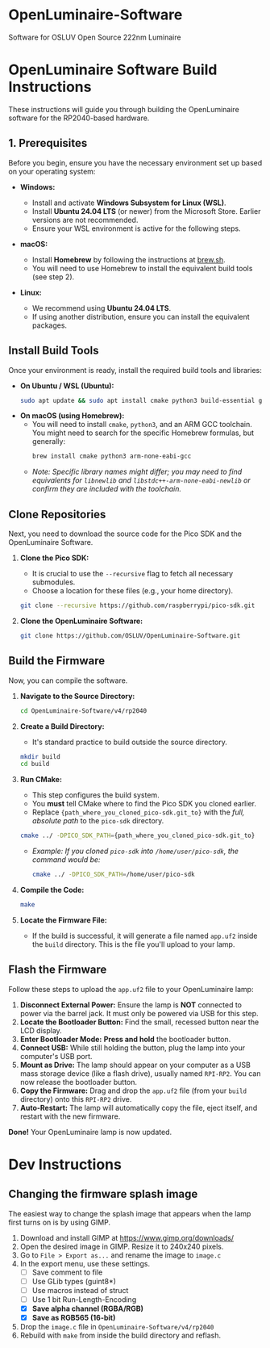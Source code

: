 # OpenLuminaire-Software
Software for OSLUV Open Source 222nm Luminaire

# OpenLuminaire Software Build Instructions

These instructions will guide you through building the OpenLuminaire software for the RP2040-based hardware.

## 1. Prerequisites

Before you begin, ensure you have the necessary environment set up based on your operating system:

* **Windows:**
    * Install and activate **Windows Subsystem for Linux (WSL)**.
    * Install **Ubuntu 24.04 LTS** (or newer) from the Microsoft Store. Earlier versions are not recommended.
    * Ensure your WSL environment is active for the following steps.

* **macOS:**
    * Install **Homebrew** by following the instructions at [brew.sh](https://brew.sh/).
    * You will need to use Homebrew to install the equivalent build tools (see step 2).

* **Linux:**
    * We recommend using **Ubuntu 24.04 LTS**.
    * If using another distribution, ensure you can install the equivalent packages.

## Install Build Tools

Once your environment is ready, install the required build tools and libraries:

* **On Ubuntu / WSL (Ubuntu):**
    ```bash
    sudo apt update && sudo apt install cmake python3 build-essential gcc-arm-none-eabi libnewlib-arm-none-eabi libstdc++-arm-none-eabi-newlib
    ```
* **On macOS (using Homebrew):**
    * You will need to install `cmake`, `python3`, and an ARM GCC toolchain. You might need to search for the specific Homebrew formulas, but generally:
        ```bash
        brew install cmake python3 arm-none-eabi-gcc
        ```
    * *Note: Specific library names might differ; you may need to find equivalents for `libnewlib` and `libstdc++-arm-none-eabi-newlib` or confirm they are included with the toolchain.*

## Clone Repositories

Next, you need to download the source code for the Pico SDK and the OpenLuminaire Software.

1.  **Clone the Pico SDK:**
    * It is crucial to use the `--recursive` flag to fetch all necessary submodules.
    * Choose a location for these files (e.g., your home directory).
    ```bash
    git clone --recursive https://github.com/raspberrypi/pico-sdk.git
    ```

2.  **Clone the OpenLuminaire Software:**
    ```bash
    git clone https://github.com/OSLUV/OpenLuminaire-Software.git
    ```

## Build the Firmware

Now, you can compile the software.

1.  **Navigate to the Source Directory:**
    ```bash
    cd OpenLuminaire-Software/v4/rp2040
    ```

2.  **Create a Build Directory:**
    * It's standard practice to build outside the source directory.
    ```bash
    mkdir build
    cd build
    ```

3.  **Run CMake:**
    * This step configures the build system.
    * You **must** tell CMake where to find the Pico SDK you cloned earlier.
    * Replace `{path_where_you_cloned_pico-sdk.git_to}` with the *full, absolute path* to the `pico-sdk` directory.
    ```bash
    cmake ../ -DPICO_SDK_PATH={path_where_you_cloned_pico-sdk.git_to}
    ```
    * *Example: If you cloned `pico-sdk` into `/home/user/pico-sdk`, the command would be:*
        ```bash
        cmake ../ -DPICO_SDK_PATH=/home/user/pico-sdk
        ```

4.  **Compile the Code:**
    ```bash
    make
    ```

5.  **Locate the Firmware File:**
    * If the build is successful, it will generate a file named `app.uf2` inside the `build` directory. This is the file you'll upload to your lamp.

## Flash the Firmware

Follow these steps to upload the `app.uf2` file to your OpenLuminaire lamp:

1.  **Disconnect External Power:** Ensure the lamp is **NOT** connected to power via the barrel jack. It must only be powered via USB for this step.
2.  **Locate the Bootloader Button:** Find the small, recessed button near the LCD display.
3.  **Enter Bootloader Mode:** **Press and hold** the bootloader button.
4.  **Connect USB:** While still holding the button, plug the lamp into your computer's USB port.
5.  **Mount as Drive:** The lamp should appear on your computer as a USB mass storage device (like a flash drive), usually named `RPI-RP2`. You can now release the bootloader button.
6.  **Copy the Firmware:** Drag and drop the `app.uf2` file (from your `build` directory) onto this `RPI-RP2` drive.
7.  **Auto-Restart:** The lamp will automatically copy the file, eject itself, and restart with the new firmware.

**Done!** Your OpenLuminaire lamp is now updated.

# Dev Instructions

## Changing the firmware splash image

The easiest way to change the splash image that appears when the lamp first turns on is by using GIMP.

1. Download and install GIMP at https://www.gimp.org/downloads/
2. Open the desired image in GIMP. Resize it to 240x240 pixels. 
3. Go to `File > Export as...` and rename the image to `image.c`
4. In the export menu, use these settings.
    - [ ] Save comment to file
	- [ ] Use GLib types (guint8*)
	- [ ] Use macros instead of struct
	- [ ] Use 1 bit Run-Length-Encoding
	- [x] **Save alpha channel (RGBA/RGB)**
	- [x] **Save as RGB565 (16-bit)**
5. Drop the `image.c` file in `OpenLuminaire-Software/v4/rp2040`
6. Rebuild with `make` from inside the build directory and reflash. 